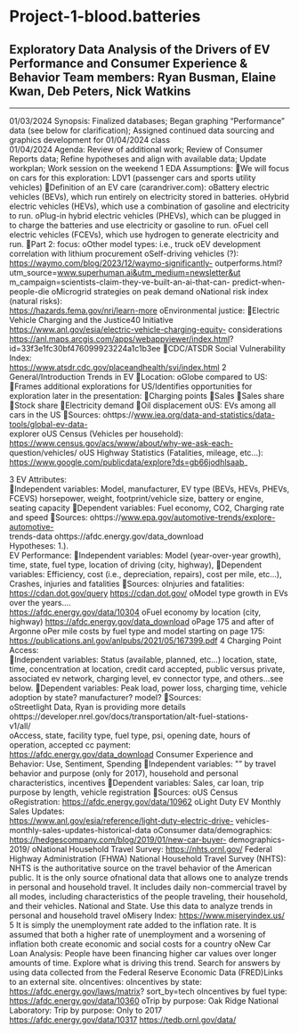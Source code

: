 # Project-1-blood.batteries

Exploratory Data Analysis of the Drivers of EV
Performance and Consumer Experience & 
Behavior
Team members:  Ryan Busman, Elaine Kwan, Deb 
Peters, Nick Watkins
---------------------------------------------------------------------------------------------------------------------
--------------------
01/03/2024  Synopsis:   Finalized databases;  Began graphing “Performance”
data (see below for clarification);  Assigned continued data sourcing and 
graphics development for 01/04/2024 class  
01/04/2024  Agenda:  Review of additional work; Review of Consumer 
Reports data; Refine hypotheses and align with available data; Update 
workplan; Work session on the weekend 
1
EDA Assumptions:
We will focus on cars for this exploration:  LDV1 (passenger cars and 
sports utility vehicles)
Definition of an EV care (carandriver.com):
oBattery electric vehicles (BEVs), which run entirely on 
electricity stored in batteries.
oHybrid electric vehicles (HEVs), which use a combination of 
gasoline and electricity to run.
oPlug-in hybrid electric vehicles (PHEVs), which can be 
plugged in to charge the batteries and use electricity or gasoline 
to run.
oFuel cell electric vehicles (FCEVs), which use hydrogen to 
generate electricity and run.
Part 2:  focus:
oOther model types:  i.e., truck
oEV development correlation with lithium procurement
oSelf-driving vehicles (?):  
https://waymo.com/blog/2023/12/waymo-significantly-
outperforms.html?
utm_source=www.superhuman.ai&utm_medium=newsletter&ut
m_campaign=scientists-claim-they-ve-built-an-ai-that-can-
predict-when-people-die
oMicrogrid strategies on peak demand
oNational risk index (natural risks):  
https://hazards.fema.gov/nri/learn-more
oEnvironmental justice:
Electric Vehicle Charging and the Justice40 Initiative 
https://www.anl.gov/esia/electric-vehicle-charging-equity-
considerations
https://anl.maps.arcgis.com/apps/webappviewer/index.html?
   id=33f3e1fc30bf476099923224a1c1b3ee
CDC/ATSDR Social Vulnerability Index:  
https://www.atsdr.cdc.gov/placeandhealth/svi/index.html
2
General/Introduction Trends in EV 
Location:
oGlobe compared to US:
Frames additional explorations for US/Identifies 
opportunities for exploration later in the presentation:
Charging points
Sales
Sales share
Stock share
Electricity demand
Oil displacement
oUS:  EVs among all cars in the US
Sources:
ohttps://www.iea.org/data-and-statistics/data-tools/global-ev-data-   
explorer
oUS Census (Vehicles per household):  
https://www.census.gov/acs/www/about/why-we-ask-each-
question/vehicles/
oUS Highway Statistics (Fatalities, mileage, etc...):  
https://www.google.com/publicdata/explore?ds=gb66jodhlsaab_
  
3
EV Attributes:  
Independent variables:   Model, manufacturer, EV type (BEVs, HEVs, 
PHEVs, FCEVS) horsepower, weight, footprint/vehicle size, battery or 
engine, seating capacity
Dependent variables:  Fuel economy, CO2, Charging rate and speed
Sources:
ohttps://www.epa.gov/automotive-trends/explore-automotive-   
trends-data
ohttps://afdc.energy.gov/data_download   
Hypotheses:
1.).   
EV Performance:
Independent variables:  Model (year-over-year growth), time, state, 
fuel type, location of driving (city, highway), 
Dependent variables:   Efficiency, cost (i.e., depreciation, repairs), cost 
per mile, etc...),  Crashes, injuries and fatalities
Sources:
oInjuries and fatalities: 
 https://cdan.dot.gov/query
 https://cdan.dot.gov/
oModel type growth in EVs over the years....   
https://afdc.energy.gov/data/10304
oFuel economy by location (city, highway)
https://afdc.energy.gov/data_download
oPage 175 and after of Argonne
oPer mile costs by fuel type and model starting on page 175:  
https://publications.anl.gov/anlpubs/2021/05/167399.pdf
4
Charging Point Access:    
Independent variables:   Status (available, planned, etc...) location, 
state, time, concentration at location, credit card accepted, public 
versus private, associated ev network, charging level, ev connector 
type, and others...see below.
Dependent variables:  Peak load, power loss, charging time, vehicle 
adoption by state?  manufacturer?  model?
Sources:  
oStreetlight Data, Ryan is providing more details
ohttps://developer.nrel.gov/docs/transportation/alt-fuel-stations-   
v1/all/  
oAccess, state, facility type, fuel type, psi, opening date, hours of 
operation, accepted cc payment:  
https://afdc.energy.gov/data_download
Consumer Experience and Behavior:  Use, Sentiment, Spending
Independent variables:   "” by travel behavior and purpose (only for 
2017), household and personal characteristics, incentives
Dependent variables:  Sales, car loan, trip purpose by length, vehicle 
registration 
Sources:
oUS Census
oRegistration:  https://afdc.energy.gov/data/10962
oLight Duty EV Monthly Sales Updates:  
https://www.anl.gov/esia/reference/light-duty-electric-drive-
vehicles-monthly-sales-updates-historical-data
oConsumer data/demographics:  
https://hedgescompany.com/blog/2019/01/new-car-buyer-
demographics-2019/
oNational Household Travel Survey:  https://nhts.ornl.gov/
Federal Highway Administration (FHWA) National 
Household Travel Survey (NHTS):
NHTS is the authoritative source on the travel behavior of 
the American public. It is the only source ofnational data 
that allows one to analyze trends in personal and 
household travel.
It includes daily non-commercial travel by all modes, 
including characteristics of the people traveling,
their household, and their vehicles. National and State. Use
this data to analyze trends in personal and household 
travel
oMisery Index:     https://www.miseryindex.us/   
5
It is simply the unemployment rate added to the inflation rate. It is 
assumed that both a higher rate of unemployment and a 
worsening of  inflation both create economic and social costs for a 
country
oNew Car Loan Analysis: People have been financing higher car 
values over longer amounts of time. Explore what is driving this 
trend. Search for answers by using data collected from the 
Federal Reserve Economic Data (FRED)Links to an external site.
oIncentives:
oIncentives by state:  https://afdc.energy.gov/laws/matrix?
sort_by=tech
oIncentives by fuel type:  
https://afdc.energy.gov/data/10360
oTrip by purpose:  Oak Ridge National Laboratory:  Trip by 
purpose:  Only to 2017 https://afdc.energy.gov/data/10317
                           https://tedb.ornl.gov/data/
